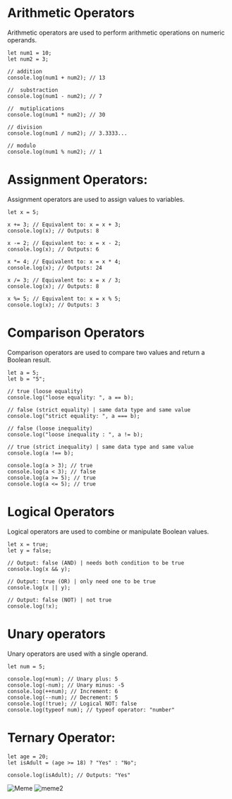 # Arithmetic  Operators
Arithmetic operators are used to perform arithmetic operations on numeric operands.
```
let num1 = 10;
let num2 = 3;

// addition
console.log(num1 + num2); // 13

//  substraction
console.log(num1 - num2); // 7

//  mutiplications
console.log(num1 * num2); // 30

// division
console.log(num1 / num2); // 3.3333...

// modulo
console.log(num1 % num2); // 1
```

# Assignment Operators:
Assignment operators are used to assign values to variables.
```
let x = 5;

x += 3; // Equivalent to: x = x + 3;
console.log(x); // Outputs: 8

x -= 2; // Equivalent to: x = x - 2;
console.log(x); // Outputs: 6

x *= 4; // Equivalent to: x = x * 4;
console.log(x); // Outputs: 24

x /= 3; // Equivalent to: x = x / 3;
console.log(x); // Outputs: 8

x %= 5; // Equivalent to: x = x % 5;
console.log(x); // Outputs: 3
```
# Comparison Operators
Comparison operators are used to compare two values and return a Boolean result.
```
let a = 5;
let b = "5";

// true (loose equality)
console.log("loose equality: ", a == b); 

// false (strict equality) | same data type and same value
console.log("strict equality: ", a === b); 

// false (loose inequality)
console.log("loose inequality : ", a != b); 

// true (strict inequality) | same data type and same value
console.log(a !== b);

console.log(a > 3); // true
console.log(a < 3); // false
console.log(a >= 5); // true
console.log(a <= 5); // true
```
# Logical Operators
Logical operators are used to combine or manipulate Boolean values.
```
let x = true;
let y = false;

// Output: false (AND) | needs both condition to be true
console.log(x && y); 

// Output: true (OR) | only need one to be true
console.log(x || y); 

// Output: false (NOT) | not true
console.log(!x);
```
# Unary operators
Unary operators are used with a single operand.
```
let num = 5;

console.log(+num); // Unary plus: 5
console.log(-num); // Unary minus: -5
console.log(++num); // Increment: 6
console.log(--num); // Decrement: 5
console.log(!true); // Logical NOT: false
console.log(typeof num); // typeof operator: "number"
```

# Ternary Operator:
```
let age = 20;
let isAdult = (age >= 18) ? "Yes" : "No";

console.log(isAdult); // Outputs: "Yes"
```


<img src="https://preview.redd.it/ternary-operators-are-the-worst-unless-you-indent-them-right-v0-atsw1piantl91.jpg?auto=webp&s=67accd84a911451c63c09a75d02045220d6b6db5" alt="Meme"/>

<img src="https://user-images.githubusercontent.com/92839/53663629-15db7c00-3c1b-11e9-8802-473358327dab.png" alt="meme2"/>
